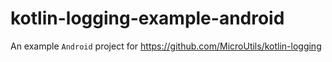 # kotlin-logging-example-android

An example `Android` project for https://github.com/MicroUtils/kotlin-logging
